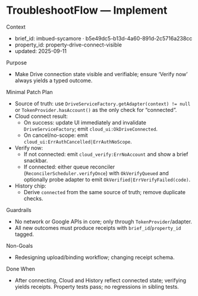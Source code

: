 # TroubleshootFlow — Implement

Context
- brief_id: imbued-sycamore · b5e49dc5-b13d-4a60-891d-2c5716a238cc
- property_id: property-drive-connect-visible
- updated: 2025-09-11

Purpose
- Make Drive connection state visible and verifiable; ensure ‘Verify now’ always yields a typed outcome.

Minimal Patch Plan
- Source of truth: use `DriveServiceFactory.getAdapter(context) != null` or `TokenProvider.hasAccount()` as the only check for “connected”.
- Cloud connect result:
  - On success: update UI immediately and invalidate `DriveServiceFactory`; emit `cloud_ui:OkDriveConnected`.
  - On cancel/no-scope: emit `cloud_ui:ErrAuthCancelled|ErrAuthNoScope`.
- Verify now:
  - If not connected: emit `cloud_verify:ErrNoAccount` and show a brief snackbar.
  - If connected: either queue reconciler (`ReconcilerScheduler.verifyOnce`) with `OkVerifyQueued` and optionally probe adapter to emit `OkVerified|ErrVerifyFailed(code)`.
- History chip:
  - Derive `connected` from the same source of truth; remove duplicate checks.

Guardrails
- No network or Google APIs in core; only through `TokenProvider`/adapter.
- All new outcomes must produce receipts with `brief_id`/`property_id` tagged.

Non-Goals
- Redesigning upload/binding workflow; changing receipt schema.

Done When
- After connecting, Cloud and History reflect connected state; verifying yields receipts. Property tests pass; no regressions in sibling tests.
